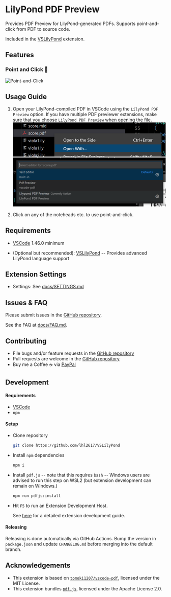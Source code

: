 # LilyPond PDF Preview

Provides PDF Preview for LilyPond-generated PDFs. Supports point-and-click from PDF to source code.

Included in the [VSLilyPond](https://marketplace.visualstudio.com/items?itemName=lhl2617.vslilypond) extension.

## Features

### Point and Click 📜

![Point-and-Click](./docs/assets/gifs/pointAndClick.gif)

## Usage Guide
1. Open your LilyPond-compiled PDF in VSCode using the `LilyPond PDF Preview` option. 
If you have multiple PDF previewer extensions, make sure that you choose `LilyPond PDF Preview` when opening the file.
![Step 1](./docs/assets/img/usage-1.png)
![Step 2](./docs/assets/img/usage-2.png)

2. Click on any of the noteheads etc. to use point-and-click.

## Requirements

* [VSCode](https://code.visualstudio.com/) 1.46.0 minimum
- (Optional but recommended): [VSLilyPond](https://marketplace.visualstudio.com/items?itemName=lhl2617.vslilypond) -- Provides advanced LilyPond language support

## Extension Settings

- Settings: See [docs/SETTINGS.md](docs/SETTINGS.md)

## Issues & FAQ

Please submit issues in the [GitHub repository](https://github.com/lhl2617/VSLilyPond-PDF-preview).

See the FAQ at [docs/FAQ.md](docs/FAQ.md).

## Contributing

- File bugs and/or feature requests in the [GitHub repository](https://github.com/lhl2617/VSLilyPond-PDF-preview)
- Pull requests are welcome in the [GitHub repository](https://github.com/lhl2617/VSLilyPond-PDF-preview)
- Buy me a Coffee ☕️ via [PayPal](https://paypal.me/lhl2617)

## Development

#### Requirements

- [VSCode](https://code.visualstudio.com/)
- `npm`

#### Setup

- Clone repository
  ```bash
  git clone https://github.com/lhl2617/VSLilyPond
  ```
- Install `npm` dependencies
  ```bash
  npm i
  ```
- Install `pdf.js` -- note that this requires `bash` -- Windows users are advised to run this step on WSL2 (but extension development can remain on Windows.)
  ```bash
  npm run pdfjs:install
  ```
- Hit `F5` to run an Extension Development Host.

  See [here](https://code.visualstudio.com/api/get-started/your-first-extension) for a detailed extension development guide.

#### Releasing

Releasing is done automatically via GitHub Actions. Bump the version in `package.json` and update `CHANGELOG.md` before merging into the default branch.

## Acknowledgements

- This extension is based on [`tomoki1207/vscode-pdf`](https://marketplace.visualstudio.com/items?itemName=tomoki1207.pdf), licensed under the MIT License.
- This extension bundles [`pdf.js`](https://github.com/mozilla/pdf.js), licensed under the Apache License 2.0.
